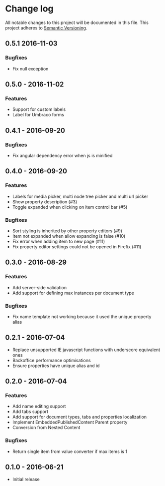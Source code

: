 # Change log
All notable changes to this project will be documented in this file.
This project adheres to [Semantic Versioning](http://semver.org/).

## 0.5.1 2016-11-03
### Bugfixes
- Fix null exception

## 0.5.0 - 2016-11-02
### Features
- Support for custom labels
- Label for Umbraco forms

## 0.4.1 - 2016-09-20
### Bugfixes
- Fix angular dependency error when js is minified

## 0.4.0 - 2016-09-20
### Features
- Labels for media picker, multi node tree picker and multi url picker
- Show property description (#3)
- Toggle expanded when clicking on item control bar (#5)

### Bugfixes
- Sort styling is inherited by other property editors (#9)
- Item not expanded when allow expanding is false (#10)
- Fix error when adding item to new page (#11)
- Fix property editor settings could not be opened in Firefix (#11)

## 0.3.0 - 2016-08-29
### Features
- Add server-side validation
- Add support for defining max instances per document type

### Bugfixes
- Fix name template not working because it used the unique property alias

## 0.2.1 - 2016-07-04
- Replace unsupported IE javascript functions with underscore equivalent ones
- Backoffice performance optimisations
- Ensure properties have unique alias and id

## 0.2.0 - 2016-07-04
### Features
- Add name editing support
- Add tabs support
- Add support for document types, tabs and properties localization
- Implement EmbeddedPublishedContent Parent property
- Conversion from Nested Content

### Bugfixes
- Return single item from value converter if max items is 1

## 0.1.0 - 2016-06-21
- Initial release
